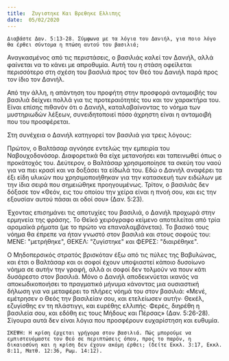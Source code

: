 ```yaml
---
title:  Ζυγιστηκε Και Βρεθηκε Ελλιπης
date:  05/02/2020
---
```


`Διαβάστε Δαν. 5:13-28. Σύμφωνα με τα λόγια του Δανιήλ, για ποιο λόγο θα έρθει σύντομα η πτώση αυτού του βασιλιά;`

Αναγκασμένος από τις περιστάσεις, ο βασιλιάς καλεί τον Δανιήλ, αλλά φαίνεται να το κάνει με απροθυμία. Αυτή του η στάση οφείλεται περισσότερο στη σχέση του βασιλιά προς τον Θεό του Δανιήλ παρά προς τον ίδιο τον Δανιήλ.

Από την άλλη, η απάντηση του προφήτη στην προσφορά ανταμοιβής του βασιλιά δείχνει πολλά για τις προτεραιότητές του και τον χαρακτήρα του. Είναι επίσης πιθανόν ότι ο Δανιήλ, καταλαβαίνοντας το νόημα των μυστηριωδών λέξεων, συνειδητοποιεί πόσο άχρηστη είναι η ανταμοιβή που του προσφέρεται.

Στη συνέχεια ο Δανιήλ κατηγορεί τον βασιλιά για τρεις λόγους:

Πρώτον, ο Βαλτάσαρ αγνόησε εντελώς την εμπειρία του Ναβουχοδονόσορ. Διαφορετικά θα είχε μετανοήσει και ταπεινωθεί όπως ο προκάτοχός του. Δεύτερον, ο Βαλτάσαρ χρησιμοποίησε τα σκεύη του ναού για να πιει κρασί και να δοξάσει τα είδωλά του. Εδώ ο Δανιήλ αναφέρει τα έξι είδη υλικών που χρησιμοποιήθηκαν για την κατασκευή των ειδώλων με την ίδια σειρά που σημειώθηκε προηγουμένως. Τρίτον, ο βασιλιάς δεν δόξασε τον «Θεόν, εις του οποίου την χείρα είναι η πνοή σου, και εις την εξουσίαν αυτού πάσαι αι οδοί σου» (Δαν. 5:23).

Έχοντας επισημάνει τις αποτυχίες του βασιλιά, ο Δανιήλ προχωρά στην ερμηνεία της φράσης. Το Θεϊκό χειρόγραφο κείμενο αποτελείται από τρία αραμαϊκά ρήματα (με το πρώτο να επαναλαμβάνεται). Το βασικό τους νόημα θα έπρεπε να ήταν γνωστό στον βασιλιά και στους σοφούς του: ΜΕΝΕ: "μετρήθηκε", ΘΕΚΕΛ: "ζυγίστηκε" και ΦΕΡΕΣ: "διαιρέθηκε".

Ο Μηδοπερσικός στρατός βρισκόταν έξω από τις πύλες της Βαβυλώνας, και έτσι ο Βαλτάσαρ και οι σοφοί έχουν υποψιαστεί κάποιο δυσοίωνο νόημα σε αυτήν την γραφή, αλλά οι σοφοί δεν τολμούν να πουν κάτι δυσάρεστο στον βασιλιά. Μόνο ο Δανιήλ αποδεικνύεται ικανός να αποκωδικοποιήσει το πραγματικό μήνυμα κάνοντας μια ουσιαστική δήλωση για να μεταφέρει το πλήρες νόημά του στον βασιλιά: «Μενέ, εμέτρησεν ο Θεός την βασιλείαν σου, και ετελείωσεν αυτήν∙ Θεκέλ, εζυγίσθης εν τη πλάστιγγι, και ευρέθης ελλιπής∙ Φερές, διηρέθη η βασιλεία σου, και εδόθη εις τους Μήδους και Πέρσας» (Δαν. 5:26-28).  Σίγουρα αυτά δεν είναι λόγια που προσφέρουν ευχαρίστηση και ευθυμία.

`ΣΚΕΨΗ: Η κρίση έρχεται γρήγορα στον βασιλιά. Πώς μπορούμε να εμπιστευόμαστε τον Θεό σε περιπτώσεις όπου, προς το παρόν, η δικαιοσύνη και η κρίση δεν έχουν ακόμη έρθει; (δείτε Εκκλ. 3:17, Εκκλ. 8:11, Ματθ. 12:36, Ρωμ. 14:12).`